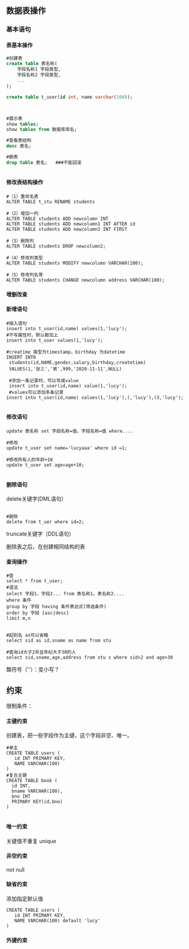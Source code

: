 ## 数据表操作



### 基本语句



#### 表基本操作

```sql
#创建表
create table 表名称(
    字段名称1 字段类型,
    字段名称2 字段类型,
    ...
);

create table t_user(id int, name varchar(100));



#展示表
show tables;
show tables from 数据库库名;

#查看表结构
desc 表名;

#删表
drop table 表名;   ###不能回滚



```



#### 修改表结构操作

```mysql
#（1）重命名表
ALTER TABLE t_stu RENAME students

#（2）增加一列
ALTER TABLE students ADD newcolumn INT
ALTER TABLE students ADD newcolumn1 INT AFTER id
ALTER TABLE students ADD newcolumn2 INT FIRST

#（3）删除列
ALTER TABLE students DROP newcolumn2;

#（4）修改列类型
ALTER TABLE students MODIFY newcolumn VARCHAR(100);

#（5）修改列名等
ALTER TABLE students CHANGE newcolumn address VARCHAR(100);
```



#### 增删改查

#### 新增语句

```mysql
#插入语句
insert into t_user(id,name) values(1,'lucy');
#不写属性时，默认都加上
insert into t_user values(1,'lucy');

#creatime 类型为timestamp，birthday 为datetime
INSERT INTO
 students(id,NAME,gender,salary,birthday,createtime)
 VALUES(1,'张三','男',999,'2020-11-11',NULL)
 
 #添加一条记录时，可以写成value
 insert into t_user(id,name) value(1,'lucy');
 #values可以添加多条记录
insert into t_user(id,name) values(1,'lucy'),(,'lucy'),(3,'lucy');


```



#### 修改语句

```mysql
update 表名称 set 字段名称=值，字段名称=值 where....

#修改
update t_user set name='lucyaaa' where id =1;    

#修改所有人的年龄+10
update t_user set age=age+10;
    
```



#### 删除语句

delete关键字(DML语句）

```mysql

#删除
delete from t_uer where id=2;
```

truncate关键字（DDL语句）

删除表之后，在创建相同结构的表



#### 查询操作

```mysql
#查
select * from t_user;
#语法
select 字段1，字段2... from 表名称1，表名称2....
where 条件
group by 字段 having 条件表达式(筛选条件)
order by 字段 [asc|desc]
limit m,n


#起别名 as可以省略
select sid as id,sname as name from stu

#查询id大于2并且年纪大于30的人
select sid,sname,age,address from stu s where sid>2 and age>30
```

飘符号（''）：变小写？







## 约束

限制条件：



#### 主键约束

创建表，把一些字段作为主键，这个字段非空、唯一。

```mysql
#单主
CREATE TABLE users (
   id INT PRIMARY KEY,
   NAME VARCHAR(100)
)
#复合主键
CREATE TABLE book (
  id INT,
  bname VARCHAR(100),
  bno INT
  PRIMARY KEY(id,bno)
)


```





#### 唯一约束

关键值不重复 unique



#### 非空约束

not null



#### 缺省约束

添加指定默认值

```mysql
CREATE TABLE users (
   id INT PRIMARY KEY,
   NAME VARCHAR(100) default 'lucy'
)
```





#### 外键约束
